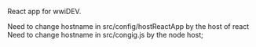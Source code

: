 React app for wwiDEV.

Need to change hostname in src/config/hostReactApp by the host of react
Need to change hostname in src/congig.js by the node host;

